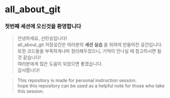 # all_about_git
  
### 첫번째 세션에 오신것을 **환영합니다**  
>안녕하세요, 선민승입니다!  
>all_about_git 저장공간은 여러분의 **세션 실습** 을 위하여 만들어진 공간입니다.  
>또한 코드들을 부족하게나마 정리해두었으니, 기억이 안나실 때 참고하시면 될 것 같습니다!  
>여러분에게 많은 도움이 되었으면 좋겠습니다.  
>감사합니다!  

>This repository is made for personal instruction session.  
>hope this repository can be used as a helpful note for those who take this session.  
